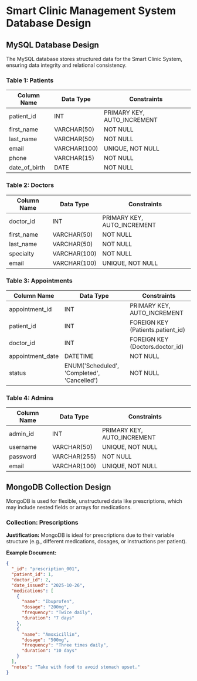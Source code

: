 # Smart Clinic Management System Database Design

## MySQL Database Design
The MySQL database stores structured data for the Smart Clinic System, ensuring data integrity and relational consistency.

### Table 1: Patients
| Column Name    | Data Type       | Constraints                     |
|----------------|-----------------|---------------------------------|
| patient_id     | INT             | PRIMARY KEY, AUTO_INCREMENT     |
| first_name     | VARCHAR(50)     | NOT NULL                        |
| last_name      | VARCHAR(50)     | NOT NULL                        |
| email          | VARCHAR(100)    | UNIQUE, NOT NULL                |
| phone          | VARCHAR(15)     | NOT NULL                        |
| date_of_birth  | DATE            | NOT NULL                        |

### Table 2: Doctors
| Column Name    | Data Type       | Constraints                     |
|----------------|-----------------|---------------------------------|
| doctor_id      | INT             | PRIMARY KEY, AUTO_INCREMENT     |
| first_name     | VARCHAR(50)     | NOT NULL                        |
| last_name      | VARCHAR(50)     | NOT NULL                        |
| specialty      | VARCHAR(100)    | NOT NULL                        |
| email          | VARCHAR(100)    | UNIQUE, NOT NULL                |

### Table 3: Appointments
| Column Name    | Data Type       | Constraints                     |
|----------------|-----------------|---------------------------------|
| appointment_id | INT             | PRIMARY KEY, AUTO_INCREMENT     |
| patient_id     | INT             | FOREIGN KEY (Patients.patient_id) |
| doctor_id      | INT             | FOREIGN KEY (Doctors.doctor_id) |
| appointment_date | DATETIME      | NOT NULL                        |
| status         | ENUM('Scheduled', 'Completed', 'Cancelled') | NOT NULL |

### Table 4: Admins
| Column Name    | Data Type       | Constraints                     |
|----------------|-----------------|---------------------------------|
| admin_id       | INT             | PRIMARY KEY, AUTO_INCREMENT     |
| username       | VARCHAR(50)     | UNIQUE, NOT NULL                |
| password       | VARCHAR(255)    | NOT NULL                        |
| email          | VARCHAR(100)    | UNIQUE, NOT NULL                |

## MongoDB Collection Design
MongoDB is used for flexible, unstructured data like prescriptions, which may include nested fields or arrays for medications.

### Collection: Prescriptions
**Justification:** MongoDB is ideal for prescriptions due to their variable structure (e.g., different medications, dosages, or instructions per patient).

**Example Document:**
```json
{
  "_id": "prescription_001",
  "patient_id": 1,
  "doctor_id": 2,
  "date_issued": "2025-10-26",
  "medications": [
    {
      "name": "Ibuprofen",
      "dosage": "200mg",
      "frequency": "Twice daily",
      "duration": "7 days"
    },
    {
      "name": "Amoxicillin",
      "dosage": "500mg",
      "frequency": "Three times daily",
      "duration": "10 days"
    }
  ],
  "notes": "Take with food to avoid stomach upset."
}
